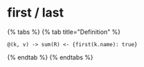 # first / last

{% tabs %}
{% tab title="Definition" %}
```
@(k, v) -> sum(R) <- {first(k.name): true}
```
{% endtab %}
{% endtabs %}
